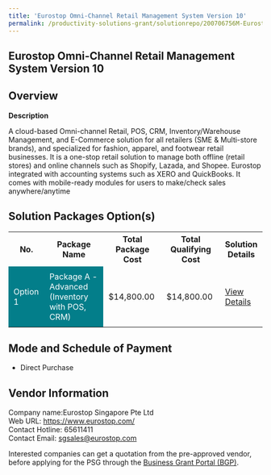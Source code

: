 ```yaml
---
title: 'Eurostop Omni-Channel Retail Management System Version 10'
permalink: /productivity-solutions-grant/solutionrepo/200706756M-Eurostop-OmnChnnl-Rtl-MGT-Systm-v-10-G
---
```


## Eurostop Omni-Channel Retail Management System Version 10

## Overview

**Description**

A cloud-based Omni-channel Retail, POS, CRM, Inventory/Warehouse Management, and E-Commerce solution for all retailers (SME & Multi-store brands), and specialized for fashion, apparel, and footwear retail businesses. It is a one-stop retail solution to manage both offline (retail stores) and online channels such as Shopify, Lazada, and Shopee. Eurostop integrated with accounting systems such as XERO and QuickBooks. It comes with mobile-ready modules for users to make/check sales anywhere/anytime

## Solution Packages Option(s)

<table>
<tr>
<th><b>No.</b></th>
<th><b>Package Name</b></th>
<th><b>Total Package Cost</b></th>
<th><b>Total Qualifying Cost</b></th>
<th><b>Solution Details</b></th>
</tr>
<tr>
<td style='padding: 10px; background-color: #037E8A; color: #FFFFFF;'>Option 1</td>
<td style='padding: 10px; background-color: #037E8A; color: #FFFFFF;'>Package A - Advanced (Inventory with POS, CRM)</td>
<td style='padding: 10px;'>$14,800.00</td>
<td style='padding: 10px;'>$14,800.00</td>
<td style='padding: 10px;'><a href='/psg/Eurostop_Omni_09052024_Desensitised_Annex3_Part1.pdf' target='_blank'>View Details</a></td>
</tr>
</table>

## Mode and Schedule of Payment

 - Direct Purchase

## Vendor Information

 Company name:Eurostop Singapore Pte Ltd <br>Web URL: https://www.eurostop.com/ <br>Contact Hotline: 65611411 <br>Contact Email: sgsales@eurostop.com 

Interested companies can get a quotation from the pre-approved vendor, before applying for the PSG through the <a href='https://www.businessgrants.gov.sg/' target='_blank' rel='noopener'>Business Grant Portal (BGP)</a>.

<script src="/jquery/resize-tables.js"></script>
